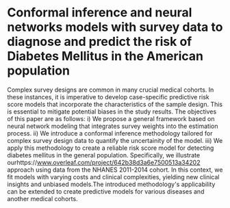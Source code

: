 # Conformal inference and neural networks models with survey data to diagnose and predict the risk of Diabetes Mellitus in the American population

Complex survey designs are common in many crucial medical cohorts. In these instances, it is imperative to develop case-specific predictive risk score models that incorporate the characteristics of the sample design. This is essential to mitigate potential biases in the study results. The objectives of this paper are as follows: i) We propose a general framework based on neural network modeling that integrates survey weights into the estimation process. ii) We introduce a conformal inference methodology tailored for complex survey design data to quantify the uncertainity of the model. iii) We apply this methodology to create a reliable risk score model for detecting diabetes mellitus in the general population. Specifically, we illustrate ourhttps://www.overleaf.com/project/642b38d3a6e7500513a34202 approach using data from the NHANES 2011-2014 cohort. In this context, we fit models with varying costs and clinical complexities, yielding new clinical insights and unbiased models.The introduced methodology's applicability can be extended to create predictive models for various diseases and another  medical cohorts.
